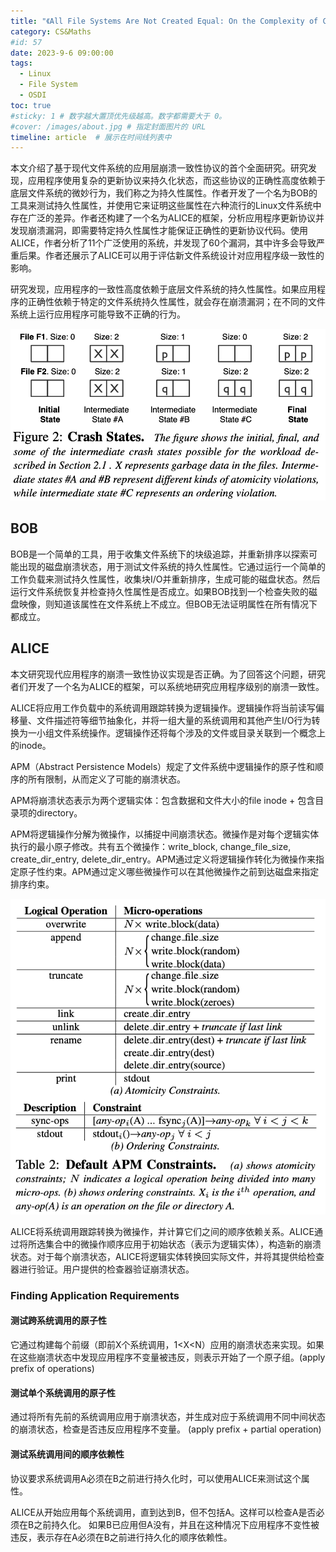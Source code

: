 ```yaml
---
title: "《All File Systems Are Not Created Equal: On the Complexity of Crafting Crash-Consistent Applications》文章精读"
category: CS&Maths
#id: 57
date: 2023-9-6 09:00:00
tags: 
  - Linux
  - File System
  - OSDI
toc: true
#sticky: 1 # 数字越大置顶优先级越高。数字都需要大于 0。
#cover: /images/about.jpg # 指定封面图片的 URL
timeline: article  # 展示在时间线列表中
---
```


本文介绍了基于现代文件系统的应用层崩溃一致性协议的首个全面研究。研究发现，应用程序使用复杂的更新协议来持久化状态，而这些协议的正确性高度依赖于底层文件系统的微妙行为，我们称之为持久性属性。作者开发了一个名为BOB的工具来测试持久性属性，并使用它来证明这些属性在六种流行的Linux文件系统中存在广泛的差异。作者还构建了一个名为ALICE的框架，分析应用程序更新协议并发现崩溃漏洞，即需要特定持久性属性才能保证正确性的更新协议代码。使用ALICE，作者分析了11个广泛使用的系统，并发现了60个漏洞，其中许多会导致严重后果。作者还展示了ALICE可以用于评估新文件系统设计对应用程序级一致性的影响。
<!--more-->

研究发现，应用程序的一致性高度依赖于底层文件系统的持久性属性。如果应用程序的正确性依赖于特定的文件系统持久性属性，就会存在崩溃漏洞；在不同的文件系统上运行应用程序可能导致不正确的行为。

![Crash States](/《All%20File%20Systems%20Are%20Not%20Created%20Equal:%20On%20the%20Complexity%20of%20Crafting%20Crash-Consistent%20Applications》文章精读/image1.png)

## BOB 
BOB是一个简单的工具，用于收集文件系统下的块级追踪，并重新排序以探索可能出现的磁盘崩溃状态，用于测试文件系统的持久性属性。它通过运行一个简单的工作负载来测试持久性属性，收集块I/O并重新排序，生成可能的磁盘状态。然后运行文件系统恢复并检查持久性属性是否成立。如果BOB找到一个检查失败的磁盘映像，则知道该属性在文件系统上不成立。但BOB无法证明属性在所有情况下都成立。

## ALICE
本文研究现代应用程序的崩溃一致性协议实现是否正确。为了回答这个问题，研究者们开发了一个名为ALICE的框架，可以系统地研究应用程序级别的崩溃一致性。

ALICE将应用工作负载中的系统调用跟踪转换为逻辑操作。逻辑操作将当前读写偏移量、文件描述符等细节抽象化，并将一组大量的系统调用和其他产生I/O行为转换为一小组文件系统操作。逻辑操作还将每个涉及的文件或目录关联到一个概念上的inode。

APM（Abstract Persistence Models）规定了文件系统中逻辑操作的原子性和顺序的所有限制，从而定义了可能的崩溃状态。

APM将崩溃状态表示为两个逻辑实体：包含数据和文件大小的file inode + 包含目录项的directory。

APM将逻辑操作分解为微操作，以捕捉中间崩溃状态。微操作是对每个逻辑实体执行的最小原子修改。共有五个微操作：write_block, change_file_size, create_dir_entry, delete_dir_entry。APM通过定义将逻辑操作转化为微操作来指定原子性约束。APM通过定义哪些微操作可以在其他微操作之前到达磁盘来指定排序约束。

![Default APM Constraints](/《All%20File%20Systems%20Are%20Not%20Created%20Equal:%20On%20the%20Complexity%20of%20Crafting%20Crash-Consistent%20Applications》文章精读/image2.png)

ALICE将系统调用跟踪转换为微操作，并计算它们之间的顺序依赖关系。ALICE通过将所选集合中的微操作顺序应用于初始状态（表示为逻辑实体），构造新的崩溃状态。对于每个崩溃状态，ALICE将逻辑实体转换回实际文件，并将其提供给检查器进行验证。用户提供的检查器验证崩溃状态。

### Finding Application Requirements

#### 测试跨系统调用的原子性
它通过构建每个前缀（即前X个系统调用，1<X<N）应用的崩溃状态来实现。如果在这些崩溃状态中发现应用程序不变量被违反，则表示开始了一个原子组。(apply prefix of operations)

#### 测试单个系统调用的原子性
通过将所有先前的系统调用应用于崩溃状态，并生成对应于系统调用不同中间状态的崩溃状态，检查是否违反应用程序不变量。 (apply prefix + partial operation)

#### 测试系统调用间的顺序依赖性
协议要求系统调用A必须在B之前进行持久化时，可以使用ALICE来测试这个属性。

ALICE从开始应用每个系统调用，直到达到B，但不包括A。这样可以检查A是否必须在B之前持久化。
如果B已应用但A没有，并且在这种情况下应用程序不变性被违反，表示存在A必须在B之前进行持久化的顺序依赖性。